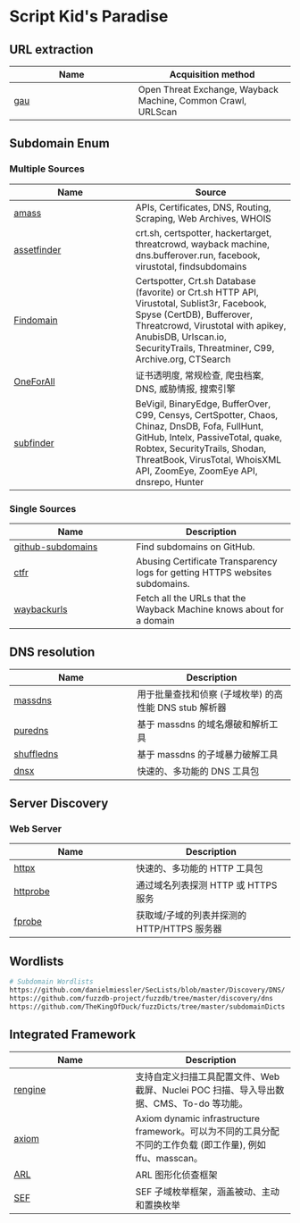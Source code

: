 # Script Kid's Paradise

## URL extraction

<table><thead><tr><th width="207">Name</th><th>Acquisition method</th></tr></thead><tbody><tr><td><a href="https://github.com/lc/gau">gau</a></td><td>Open Threat Exchange, Wayback Machine, Common Crawl, URLScan</td></tr></tbody></table>

## Subdomain Enum

### Multiple Sources

<table><thead><tr><th width="202">Name</th><th>Source</th></tr></thead><tbody><tr><td><a href="https://github.com/owasp-amass/amass">amass</a></td><td>APIs, Certificates, DNS, Routing, Scraping, Web Archives, WHOIS</td></tr><tr><td><a href="https://github.com/tomnomnom/assetfinder">assetfinder</a></td><td>crt.sh, certspotter, hackertarget, threatcrowd, wayback machine, dns.bufferover.run, facebook, virustotal, findsubdomains</td></tr><tr><td><a href="https://github.com/Findomain/Findomain/">Findomain</a></td><td>Certspotter, Crt.sh Database (favorite) or Crt.sh HTTP API, Virustotal, Sublist3r, Facebook, Spyse (CertDB), Bufferover, Threatcrowd, Virustotal with apikey, AnubisDB, Urlscan.io, SecurityTrails, Threatminer, C99, Archive.org, CTSearch</td></tr><tr><td><a href="https://github.com/shmilylty/OneForAll">OneForAll</a></td><td>证书透明度, 常规检查, 爬虫档案, DNS, 威胁情报, 搜索引擎</td></tr><tr><td><a href="https://github.com/projectdiscovery/subfinder">subfinder</a></td><td>BeVigil, BinaryEdge, BufferOver, C99, Censys, CertSpotter, Chaos, Chinaz, DnsDB, Fofa, FullHunt, GitHub, Intelx, PassiveTotal, quake, Robtex, SecurityTrails, Shodan, ThreatBook, VirusTotal, WhoisXML API, ZoomEye, ZoomEye API, dnsrepo, Hunter</td></tr></tbody></table>



### Single Sources

<table><thead><tr><th width="203">Name</th><th>Description</th></tr></thead><tbody><tr><td><a href="https://github.com/gwen001/github-subdomains">github-subdomains</a></td><td>Find subdomains on GitHub.</td></tr><tr><td><a href="https://github.com/UnaPibaGeek/ctfr">ctfr</a></td><td>Abusing Certificate Transparency logs for getting HTTPS websites subdomains.</td></tr><tr><td><a href="https://github.com/tomnomnom/waybackurls">waybackurls</a></td><td>Fetch all the URLs that the Wayback Machine knows about for a domain</td></tr></tbody></table>

## **DNS** resolution

<table><thead><tr><th width="205">Name</th><th>Description</th></tr></thead><tbody><tr><td><a href="https://github.com/blechschmidt/massdns">massdns</a></td><td>用于批量查找和侦察 (子域枚举) 的高性能 DNS stub 解析器</td></tr><tr><td><a href="https://github.com/d3mondev/puredns/">puredns</a></td><td>基于 massdns 的域名爆破和解析工具</td></tr><tr><td><a href="https://github.com/projectdiscovery/shuffledns">shuffledns</a></td><td>基于 massdns 的子域暴力破解工具</td></tr><tr><td><a href="https://github.com/projectdiscovery/dnsx">dnsx</a></td><td>快速的、多功能的 DNS 工具包</td></tr></tbody></table>

## Server Discovery

### Web Server

<table><thead><tr><th width="203">Name</th><th>Description</th></tr></thead><tbody><tr><td><a href="https://github.com/projectdiscovery/httpx">httpx</a></td><td>快速的、多功能的 HTTP 工具包</td></tr><tr><td><a href="https://github.com/tomnomnom/httprobe">httprobe</a></td><td>通过域名列表探测 HTTP 或 HTTPS 服务</td></tr><tr><td><a href="https://github.com/theblackturtle/fprobe">fprobe</a></td><td>获取域/子域的列表并探测的 HTTP/HTTPS 服务器</td></tr></tbody></table>

## **Wordlists**

```bash
# Subdomain Wordlists
https://github.com/danielmiessler/SecLists/blob/master/Discovery/DNS/
https://github.com/fuzzdb-project/fuzzdb/tree/master/discovery/dns
https://github.com/TheKingOfDuck/fuzzDicts/tree/master/subdomainDicts
```

## **Integrated Framework**

<table><thead><tr><th width="202">Name</th><th>Description</th></tr></thead><tbody><tr><td><a href="https://github.com/yogeshojha/rengine">rengine</a></td><td>支持自定义扫描工具配置文件、Web 截屏、Nuclei POC 扫描、导入导出数据、CMS、To-do 等功能。</td></tr><tr><td><a href="https://github.com/pry0cc/axiom">axiom</a></td><td>Axiom dynamic infrastructure framework。可以为不同的工具分配不同的工作负载 (即工作量), 例如 ffu、masscan。</td></tr><tr><td><a href="https://github.com/TophantTechnology/ARL/">ARL</a></td><td>ARL 图形化侦查框架</td></tr><tr><td><a href="https://github.com/remonsec/SEF">SEF</a></td><td>SEF 子域枚举框架，涵盖被动、主动和置换枚举</td></tr></tbody></table>
